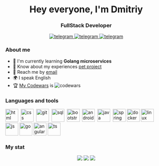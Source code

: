 <div id="header" align="center">
<h1>Hey everyone, I'm 
Dmitriy </h1>
<h3>FullStack Developer</h3>


<a href="https://t.me/Dmitry_Dav1denko">
<img src="https://img.shields.io/badge/Telegram-blue?style=for-the-badge&logo=telegram&logoColor=white" alt="telegram"/>
</a>
<a href="mailto:david3nko_dmitriy@mail.ru">
<img src="https://img.shields.io/badge/Email-blue?style=for-the-badge&logo=gmail&logoColor=white" alt="telegram"/>
</a>
  <a href="https://www.dav1denko.site">
<img src="https://img.shields.io/badge/My_Site-blue?style=for-the-badge&logo=messenger&logoColor=white" alt="telegram"/>
</a>
</div>

### About me
- 📔 I'm currently learning **Golang microservices**
- 📂 Know about my experiences [pet project](https://github.com/Dav1denko?tab=repositories)
- 📧 Reach me by [email](mailto:david3nko_dmitriy@mail.ru)
- 🌍 I speak English
- 🏆 [My Codewars](https://www.codewars.com/users/alykard_boy) is  <img src="https://www.codewars.com/users/alykard_boy/badges/micro" alt ="codewars"/>&nbsp;

### Languages and tools

<img src="https://cdn.jsdelivr.net/gh/devicons/devicon/icons/html5/html5-plain-wordmark.svg" title="html" width="40" height="40"/>&nbsp;
<img src="https://cdn.jsdelivr.net/gh/devicons/devicon/icons/css3/css3-plain-wordmark.svg" title="css" width="40" height="40"/>&nbsp;
<img src="https://cdn.jsdelivr.net/gh/devicons/devicon/icons/git/git-plain.svg" title="git" width="40" height="40"/>&nbsp;
<img src="https://cdn.jsdelivr.net/gh/devicons/devicon/icons/postgresql/postgresql-original.svg" title="sql" width="40" height="40"/>&nbsp;
<img src="https://cdn.jsdelivr.net/gh/devicons/devicon/icons/bootstrap/bootstrap-plain.svg" title="bootstrap" width="40" height="40"/>&nbsp;
<img src="https://cdn.jsdelivr.net/gh/devicons/devicon/icons/androidstudio/androidstudio-original.svg" title="android" width="40" height="40"/>&nbsp;
<img src="https://cdn.jsdelivr.net/gh/devicons/devicon/icons/java/java-plain.svg" title="java" width="40" height="40"/>&nbsp;
<img src="https://cdn.jsdelivr.net/gh/devicons/devicon/icons/spring/spring-original-wordmark.svg" title="spring" width="40" height="40"/>
<img src="https://cdn.jsdelivr.net/gh/devicons/devicon/icons/docker/docker-plain-wordmark.svg" title="docker" width="40" height="40"/>
<img src="https://cdn.jsdelivr.net/gh/devicons/devicon/icons/linux/linux-original.svg" title="linux" width="40" height="40"/>
<img src="https://cdn.jsdelivr.net/gh/devicons/devicon/icons/javascript/javascript-original.svg" title="js" width="40" height="40"/>
<img src="https://cdn.jsdelivr.net/gh/devicons/devicon/icons/go/go-original-wordmark.svg" title="go" width="40" height="40"/>
<img src="https://cdn.jsdelivr.net/gh/devicons/devicon/icons/angularjs/angularjs-plain.svg" title="angular" width="40" height="40"/>
<img src="https://cdn.jsdelivr.net/gh/devicons/devicon/icons/typescript/typescript-original.svg" title="ts" width="40" height="40"/>

### My stat
<div id="stat" align="center">
<img src="http://github-profile-summary-cards.vercel.app/api/cards/profile-details?username=Dav1denko&theme=default"/>
<img src="http://github-profile-summary-cards.vercel.app/api/cards/repos-per-language?username=Dav1denko&theme=default"/>
<img src="http://github-profile-summary-cards.vercel.app/api/cards/stats?username=Dav1denko&theme=default"/>
</div>
<!--
**Dav1denko/Dav1denko** is a ✨ _special_ ✨ repository because its `README.md` (this file) appears on your GitHub profile.

Here are some ideas to get you started:

- 🔭 I’m currently working on ...
- 🌱 I’m currently learning ...
- 👯 I’m looking to collaborate on ...
- 🤔 I’m looking for help with ...
- 💬 Ask me about ...
- 📫 How to reach me: ...
- 😄 Pronouns: ...
- ⚡ Fun fact: ...
-->
